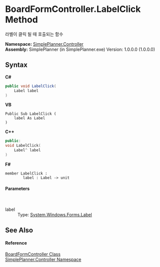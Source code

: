 # BoardFormController.LabelClick Method 
 

라벨이 클릭 될 때 호출되는 함수

**Namespace:**&nbsp;<a href="01d1c102-1b5b-fcaa-2bc2-68487aa1825b">SimplePlanner.Controller</a><br />**Assembly:**&nbsp;SimplePlanner (in SimplePlanner.exe) Version: 1.0.0.0 (1.0.0.0)

## Syntax

**C#**<br />
``` C#
public void LabelClick(
	Label label
)
```

**VB**<br />
``` VB
Public Sub LabelClick ( 
	label As Label
)
```

**C++**<br />
``` C++
public:
void LabelClick(
	Label^ label
)
```

**F#**<br />
``` F#
member LabelClick : 
        label : Label -> unit 

```


#### Parameters
&nbsp;<dl><dt>label</dt><dd>Type: <a href="http://msdn2.microsoft.com/en-us/library/cca0ee09" target="_blank">System.Windows.Forms.Label</a><br /></dd></dl>

## See Also


#### Reference
<a href="c26305b8-c25d-4ff7-18c3-6b6c9ac767f3">BoardFormController Class</a><br /><a href="01d1c102-1b5b-fcaa-2bc2-68487aa1825b">SimplePlanner.Controller Namespace</a><br />